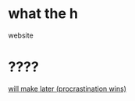 # what the h
website

# ????
[will make later (procrastination wins)](https://www.youtube.com/watch?v=IJ-PVdapaDU)
